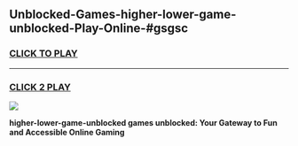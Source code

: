 
## Unblocked-Games-higher-lower-game-unblocked-Play-Online-#gsgsc
<h3>
<a href="https://premium.freeplayer.one?title=higher-lower-game-unblocked&ref=24F">CLICK TO PLAY</a></h3>
<hr>

<h3>
<a href="https://premium.freeplayer.one?title=higher-lower-game-unblocked&ref=24F">CLICK 2 PLAY</a>
  
</h3>

<a href="https://premium.freeplayer.one?title=higher-lower-game-unblocked&ref=24F/"><img src="https://clearcache.store/games.png"></a>


**higher-lower-game-unblocked games unblocked: Your Gateway to Fun and Accessible Online Gaming**
